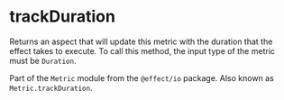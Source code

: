 # trackDuration

Returns an aspect that will update this metric with the duration that the
effect takes to execute. To call this method, the input type of the metric
must be `Duration`.

Part of the `Metric` module from the `@effect/io` package. Also known as `Metric.trackDuration`.
